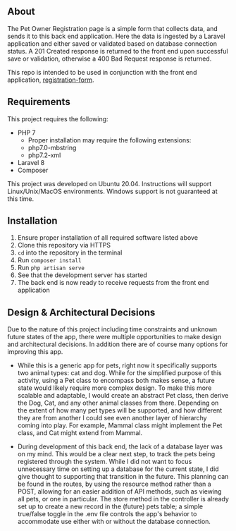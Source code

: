 ## About

The Pet Owner Registration page is a simple form that collects data, and sends it to this back end application. Here the data is ingested by a Laravel application and either saved or validated based on database connection status. A 201 Created response is returned to the front end upon successful save or validation, otherwise a 400 Bad Request response is returned.

This repo is intended to be used in conjunction with the front end application, [registration-form](https://github.com/elemee3/registration-form).

## Requirements

This project requires the following:
  - PHP 7
    - Proper installation may require the following extensions:
    - php7.0-mbstring
    - php7.2-xml
  - Laravel 8
  - Composer

This project was developed on Ubuntu 20.04. Instructions will support Linux/Unix/MacOS environments. Windows support is not guaranteed at this time.

## Installation

1. Ensure proper installation of all required software listed above
2. Clone this repository via HTTPS
3. `cd` into the repository in the terminal
4. Run `composer install`
5. Run `php artisan serve`
6. See that the development server has started
7. The back end is now ready to receive requests from the front end application

## Design & Architectural Decisions

Due to the nature of this project including time constraints and unknown future states of the app, there were multiple opportunities to make design and architectural decisions. In addition there are of course many options for improving this app.

- While this is a generic app for pets, right now it specifically supports two animal types: cat and dog. While for the simplified purpose of this activity, using a Pet class to encompass both makes sense, a future state would likely require more complex design. To make this more scalable and adaptable, I would create an abstract Pet class, then derive the Dog, Cat, and any other animal classes from there. Depending on the extent of how many pet types will be supported, and how different they are from another I could see even another layer of hierarchy coming into play. For example, Mammal class might implement the Pet class, and Cat might extend from Mammal.

- During development of this back end, the lack of a database layer was on my mind. This would be a clear next step, to track the pets being registered through the system. While I did not want to focus unnecessary time on setting up a database for the current state, I did give thought to supporting that transition in the future. This planning can be found in the routes, by using the resource method rather than a POST, allowing for an easier addition of API methods, such as viewing all pets, or one in particular. The store method in the controller is already set up to create a new record in the (future) pets table; a simple true/false toggle in the .env file controls the app's behavior to accommodate use either with or without the database connection.
